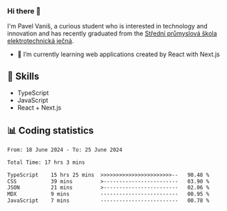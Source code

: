 ### Hi there 👋
I'm Pavel Vaniš, a curious student who is interested in technology and innovation and has recently graduated from the  [Střední průmyslová škola elektrotechnická ječná](https://www.spsejecna.cz/).

- 🌱 I’m currently learning web applications created by React with Next.js

## 🧠 Skills
- TypeScript
- JavaScript
- React + Next.js


## 📊 Coding statistics
<!--START_SECTION:waka-->

```txt
From: 18 June 2024 - To: 25 June 2024

Total Time: 17 hrs 3 mins

TypeScript    15 hrs 25 mins  >>>>>>>>>>>>>>>>>>>>>>>--   90.48 %
CSS           39 mins         >------------------------   03.90 %
JSON          21 mins         >------------------------   02.06 %
MDX           9 mins          -------------------------   00.95 %
JavaScript    7 mins          -------------------------   00.78 %
```

<!--END_SECTION:waka-->
